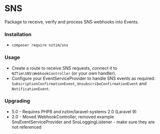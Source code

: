 # SNS

Package to receive, verify and process SNS webhooks into Events.

### Installation

* `composer require nztim/sns`

### Usage

* Create a route to receive SNS requests, connect it to `NZTim\SNS\WebhookController` (or your own handler).
* Configure your EventServiceProvider to handle SNS events as required: `SubscriptionConfirmationEvent`, `UnsubscribeConfirmationEvent` and `NotificationEvent`.

### Upgrading

* 5.0 - Requires PHP8 and nztim/laravel-systems 2.0 (Laravel 9)
* 2.0 - Moved WebhookController, removed example SnsEventServiceProvider and SnsLoggingListener - make sure they are not referenced 
